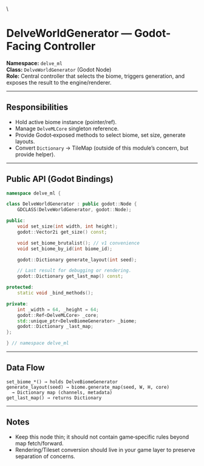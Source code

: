 \
# DelveWorldGenerator — Godot-Facing Controller

**Namespace:** `delve_ml`  
**Class:** `DelveWorldGenerator` (Godot Node)  
**Role:** Central controller that selects the biome, triggers generation, and exposes the result to the engine/renderer.

---

## Responsibilities

- Hold active biome instance (pointer/ref).
- Manage `DelveMLCore` singleton reference.
- Provide Godot‑exposed methods to select biome, set size, generate layouts.
- Convert `Dictionary` → TileMap (outside of this module’s concern, but provide helper).

---

## Public API (Godot Bindings)

```cpp
namespace delve_ml {

class DelveWorldGenerator : public godot::Node {
    GDCLASS(DelveWorldGenerator, godot::Node);

public:
    void set_size(int width, int height);
    godot::Vector2i get_size() const;

    void set_biome_brutalist(); // v1 convenience
    void set_biome_by_id(int biome_id);

    godot::Dictionary generate_layout(int seed);

    // Last result for debugging or rendering.
    godot::Dictionary get_last_map() const;

protected:
    static void _bind_methods();

private:
    int _width = 64, _height = 64;
    godot::Ref<DelveMLCore> _core;
    std::unique_ptr<DelveBiomeGenerator> _biome;
    godot::Dictionary _last_map;
};

} // namespace delve_ml
```

---

## Data Flow

```
set_biome_*() → holds DelveBiomeGenerator
generate_layout(seed) → biome.generate_map(seed, W, H, core)
  → Dictionary map (channels, metadata)
get_last_map() → returns Dictionary
```

---

## Notes

- Keep this node thin; it should not contain game‑specific rules beyond map fetch/forward.
- Rendering/Tileset conversion should live in your game layer to preserve separation of concerns.
